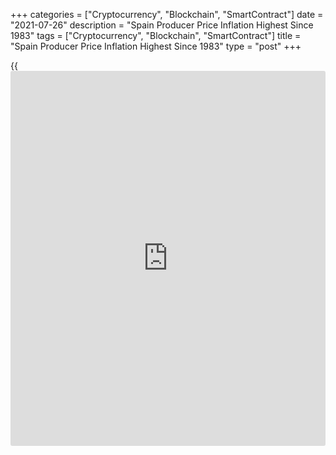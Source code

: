 +++
categories = ["Cryptocurrency", "Blockchain", "SmartContract"]
date = "2021-07-26"
description = "Spain Producer Price Inflation Highest Since 1983"
tags = ["Cryptocurrency", "Blockchain", "SmartContract"]
title = "Spain Producer Price Inflation Highest Since 1983"
type = "post"
+++

{{<iframe id="large-banner" src="https://www.bounty.group/#slide=13.0" width="100%" height="600" scrolling="no" style="border: 0px solid rgb(216, 221, 230); border-radius: 3px;">}}

Spain producer price increased at the fastest pace in more than 37 years
in June, data published by the statistical office INE showed on Monday.

Producer prices advanced 15.4 percent year-on-year in June, faster than
the 15.2 percent increase seen in May. The latest annual inflation was
the highest since October 1983.

Excluding energy, producer price growth accelerated to 7.6 percent from
7.1 percent in May.

Among components of the producer price index, energy posted the biggest
annual growth of 35.2 percent, followed by a 13.7 percent rise in
intermediate goods prices.  
  
Consumer goods prices grew 4.4 percent and capital goods prices were up
2 percent.

On a monthly basis, producer price inflation rose to 2.2 percent from
1.6 percent in May.

For comments and feedback [contact](https://www.playgroundfx.com/contact/): editorial@rtt[news](https://www.letsplayfx.com/blog/forex-news-website/).com

[Economic News][1]

 **What parts of the world are seeing the best (and worst) economic
performances lately? Click[here][2] to check out our [Econ Scorecard][2]
and find out! See up-to-the-moment [ranking](https://www.playgroundfx.com/blog/crypto-exchange-ranking/)s for the best and worst
performers in [GDP][3], [unemployment rate][4], [inflation][5] and much
more.**

   1. www.rtt[news](https://www.letsplayfx.com/blog/forex-news-website/).com/Content/EconomicNews.aspx
   2. www.rtt[news](https://www.letsplayfx.com/blog/forex-news-website/).com/economic-scorecard/world-rank/industrial-production/highest-performance.aspx
   3. www.rtt[news](https://www.letsplayfx.com/blog/forex-news-website/).com/economic-scorecard/world-rank/GDP/highest-performance.aspx
   4. www.rtt[news](https://www.letsplayfx.com/blog/forex-news-website/).com/economic-scorecard/world-rank/unemployment-rate/lowest-performance.aspx
   5. www.rtt[news](https://www.letsplayfx.com/blog/forex-news-website/).com/economic-scorecard/world-rank/CPI/highest-performance.aspx